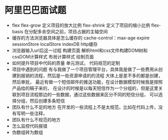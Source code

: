 # 阿里巴巴面试题

- flex
  flex-grow 定义项目的放大比例
  flex-shrink 定义了项目的缩小比例
  flex-basis 在分配多余空间之前，项目占据的主轴空间
- 缓存的方法浏览器具体是怎么缓存的
  cache-control：max-age expire
  sessionStore localStore indexDB http缓存
- 浏览器输入url后这一过程
  构建页面 解析html和css文件构建DOM树和cssDOM计算样式 布局计算样式 绘制页面
- 如何提升项目中代码的质量
  单元测试， 代码规范的定制
- 项目中遇到的问题
  有与我做了一个项目管理平台，具体我是做了一些费用从创建到报销的流程，然后是一些资源申请的的流程
  大体上是差不多的都是创建，然后审批， 最近有做一个短信邮件的推送功能，在设计数据模型时候我是按照 产品给的稿子来的，
  在设计的时候是以每天短信作为一个分组的，但是这里关联到项目流程那边的一些数据，通过这些数据来区分不同的短信分组，
  可以选择分组，然后创建多条短信
- 团队有什么不足的地方
  在开发的一些流程上不是太规范，比如在代码上传，没有写明一些注释，
- 团队有什么不规范的地方
- 怎么监控代码报错
- 伪数组转为数组
